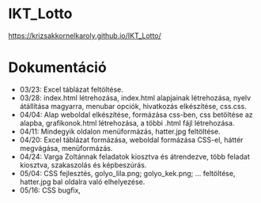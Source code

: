 # IKT_Lotto
https://krizsakkornelkaroly.github.io/IKT_Lotto/
# Dokumentáció
- 03/23: Excel táblázat feltöltése.
- 03/28: index.html létrehozása, index.html alapjainak létrehozása, nyelv átállítása magyarra,       menubar opciók, hivatkozás elkészítése, css.css.
- 04/04: Alap weboldal elkészítése, formázása css-ben, css betöltése az alapba, grafikonok.html létrehozása, a többi .html fájl létrehozása.
- 04/11: Mindegyik oldalon menüformázás, hatter.jpg feltöltése.
- 04/20: Excel táblázat formázása, weboldal formázása CSS-el, háttér megvágása, menüformázás.
- 04/24: Varga Zoltánnak feladatok kiosztva és átrendezve, több feladat kiosztva, szakaszolás és képbeszúrás.
- 05/04: CSS fejlesztés, golyo_lila.png; golyo_kek.png; ... feltöltése, hatter.jpg bal oldalra való elhelyezése.
- 05/16: CSS bugfix, 